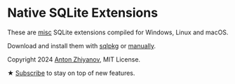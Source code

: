 # Native SQLite Extensions

These are [misc](https://sqlite.org/src/dir?ci=trunk&name=ext/misc) SQLite extensions compiled for Windows, Linux and macOS.

Download and install them with [sqlpkg](https://sqlpkg.org/) or [manually](https://github.com/nalgeon/sqlite-ext/releases/latest).

Copyright 2024 [Anton Zhiyanov](https://antonz.org/), MIT License.

★ [Subscribe](https://antonz.org/subscribe/) to stay on top of new features.
